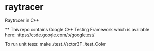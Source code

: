 raytracer
=========

Raytracer in C++



** This repo contains Google C++ Testing Framework which is available here:
https://code.google.com/p/googletest/




To run unit tests:
make
./test_Vector3F
./test_Color